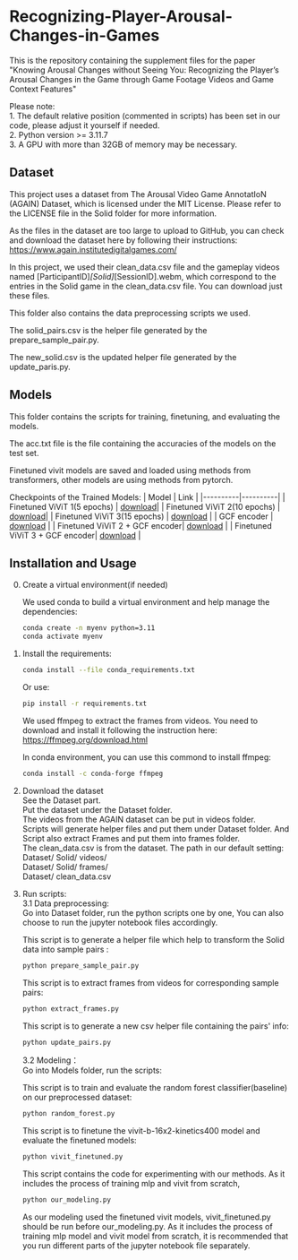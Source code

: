# Recognizing-Player-Arousal-Changes-in-Games
This is the repository containing the supplement files for the paper "Knowing Arousal Changes without Seeing You: Recognizing the Player’s Arousal Changes in the Game through Game Footage Videos and Game Context Features"  

Please note:    
    1. The default relative position (commented in scripts) has been set in our code, please adjust it yourself if needed.   
    2. Python version >= 3.11.7  
    3. A GPU with more than 32GB of memory may be necessary.


## Dataset
This project uses a dataset from The Arousal Video Game AnnotatIoN (AGAIN) Dataset, which is licensed under the MIT License. Please refer to the LICENSE file in the Solid folder for more information.  

As the files in the dataset are too large to upload to GitHub, you can check and download the dataset here by following their instructions: https://www.again.institutedigitalgames.com/   

In this project, we used their clean_data.csv file and the gameplay videos named [ParticipantID]_[Solid]_[SessionID].webm, which correspond to the entries in the Solid game in the clean_data.csv file. You can download just these files.

This folder also contains the data preprocessing scripts we used.

The solid_pairs.csv is the helper file generated by the prepare_sample_pair.py.  

The new_solid.csv is the updated helper file generated by the update_paris.py.

## Models
This folder contains the scripts for training, finetuning, and evaluating the models.  

The acc.txt file is the file containing the accuracies of the models on the test set. 

Finetuned vivit models are saved and loaded using methods from transformers, other models are using methods from pytorch.  

Checkpoints of the Trained Models:
| Model | Link |
|----------|----------|
| Finetuned ViViT 1(5 epochs) | [download](https://drive.google.com/drive/folders/1hTbv9rRI9-qr1YgY1uwbFsTjJZwWsnXf?usp=sharing)| 
| Finetuned ViViT 2(10 epochs) | [download](https://drive.google.com/drive/folders/1VSUL2-XHr5sp_mtwJcTGwJoa8KNb-OnY?usp=drive_link)| 
| Finetuned ViViT 3(15 epochs) | [download](https://drive.google.com/drive/folders/14x9Qb2qxn5HpwJLQPoRkjNAhbo8MnSGZ?usp=drive_link) |
| GCF encoder | [download](https://drive.google.com/file/d/1rT1j6ugatiFsV0I52X3Cen2BEsqVhHoh/view?usp=drive_link) |
| Finetuned ViViT 2 + GCF encoder| [download](https://drive.google.com/file/d/1P4szSf3wOKlPBnDOV9qxKjfZlvXOh8X9/view?usp=drive_link)  |
| Finetuned ViViT 3 + GCF encoder| [download](https://drive.google.com/file/d/1Ya_u_72jQxs63orvLeVjxYNtWXmx2Cn_/view?usp=drive_link)  |


## Installation and Usage
0. Create a virtual environment(if needed)    

    We used conda to build a virtual environment and help manage the dependencies:
    ```bash
    conda create -n myenv python=3.11  
    conda activate myenv 
    ```
    
1. Install the requirements:
    ```bash
    conda install --file conda_requirements.txt
    ```
    Or use:
    ```bash
    pip install -r requirements.txt
    ```
    We used ffmpeg to extract the frames from videos. You need to download and install it following the instruction here:
    https://ffmpeg.org/download.html
   
    In conda environment, you can use this commond to install ffmpeg:
    ```bash
    conda install -c conda-forge ffmpeg
    ```

2. Download the dataset  
   See the Dataset part.    
   Put the dataset under the Dataset folder.   
   The videos from the AGAIN dataset can be put in videos folder.  
   Scripts will generate helper files and put them under Dataset folder. And Script also extract Frames and put them into frames folder.    
   The clean_data.csv is from the dataset.
   The path in our default setting:  
   Dataset/ Solid/ videos/   
   Dataset/ Solid/ frames/       
   Dataset/ clean_data.csv


3. Run scripts:  
   3.1 Data preprocessing:  
   Go into Dataset folder, run the python scripts one by one, You can also choose to run the jupyter notebook files accordingly.
    
   This script is to generate a helper file which help to transform the Solid data into sample pairs :    
   ```bash
   python prepare_sample_pair.py
   ```

   This script is to extract frames from videos for corresponding sample pairs:  
   ```bash
   python extract_frames.py
   ```

   This script is to generate a new csv helper file containing the pairs' info:
   ```bash
   python update_pairs.py
   ```
   
   3.2 Modeling：  
   Go into Models folder, run the scripts:

   This script is to train and evaluate the random forest classifier(baseline) on our preprocessed dataset:
   ```bash
   python random_forest.py
   ```

   This script is to finetune the vivit-b-16x2-kinetics400 model and evaluate the finetuned models:
   ```bash
   python vivit_finetuned.py
   ```

   This script contains the code for experimenting with our methods. As it includes the process of training mlp and vivit from scratch,
   ```bash
   python our_modeling.py
   ```
   As our modeling used the finetuned vivit models, vivit_finetuned.py should be run before our_modeling.py. As it includes the process of training mlp model and vivit model from scratch, it is recommended that you run different parts of the jupyter notebook file separately.

  









